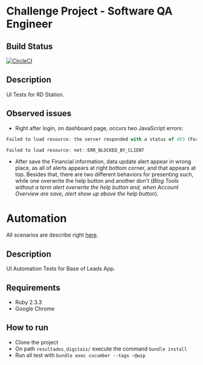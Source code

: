 # Challenge Project - Software QA Engineer

## Build Status

[![CircleCI](https://circleci.com/gh/vhsantos26/resultados_digitais.svg?style=shield&circle-token=426eec69a01e4ff52018e7d76474e03255ba349a)](https://circleci.com/gh/vhsantos26/resultados_digitais)

## Description

UI Tests for RD Station.

## Observed issues

* Right after login, on dashboard page, occurs two JavaScript errors:

```javascript
Failed to load resource: the server responded with a status of 403 (Forbidden)
```
```javascript
Failed to load resource: net::ERR_BLOCKED_BY_CLIENT
```

* After save the Financial information, data update alert appear in wrong place, as all of alerts appears at right bottom corner, and that appears at top. Besides that, there are two different behaviors for presenting such, while one overwrite the help button and another don't (*Blog Tools without a term alert overwrite the help button and, when Account Overview are save, alert show up above the help button*).

# Automation

All scenarios are describe right [here](https://github.com/vhsantos26/resultados_digitais/blob/master/features/specifications/connect/base_of_leads.feature).

## Description

UI Automation Tests for Base of Leads App.

## Requirements

- Ruby 2.3.3
- Google Chrome

## How to run

- Clone the project
- On path `resultados_digitais/` execute the command `bundle install`
- Run all test with `bundle exec cucumber --tags ~@wip`
